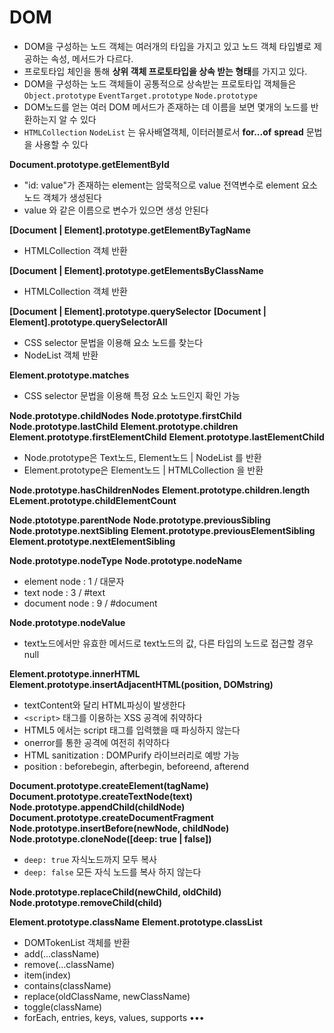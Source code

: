 # DOM

- DOM을 구성하는 노드 객체는 여러개의 타입을 가지고 있고 노드 객체 타입별로 제공하는 속성, 메서드가 다르다.
- 프로토타입 체인을 통해 **상위 객체 프로토타입을 상속 받는 형태**를 가지고 있다.
- DOM을 구성하는 노드 객체들이 공통적으로 상속받는 프로토타입 객체들은 `Object.prototype` `EventTarget.prototype` `Node.prototype`
- DOM노드를 얻는 여러 DOM 메서드가 존재하는 데 이름을 보면 몇개의 노드를 반환하는지 알 수 있다
- `HTMLCollection` `NodeList` 는 유사배열객체, 이터러블로서 **for...of** **spread** 문법을 사용할 수 있다

**Document.prototype.getElementById**

- "id: value"가 존재하는 element는 암묵적으로 value 전역변수로 element 요소 노드 객체가 생성된다
- value 와 같은 이름으로 변수가 있으면 생성 안된다

**[Document | Element].prototype.getElementByTagName**

- HTMLCollection 객체 반환

**[Document | Element].prototype.getElementsByClassName**

- HTMLCollection 객체 반환

**[Document | Element].prototype.querySelector**
**[Document | Element].prototype.querySelectorAll**

- CSS selector 문법을 이용해 요소 노드를 찾는다
- NodeList 객체 반환

**Element.prototype.matches**

- CSS selector 문법을 이용해 특정 요소 노드인지 확인 가능

**Node.prototype.childNodes**
**Node.prototype.firstChild**
**Node.prototype.lastChild**
**Element.prototype.children**
**Element.prototype.firstElementChild**
**Element.prototype.lastElementChild**

- Node.prototype은 Text노드, Element노드 | NodeList 를 반환
- Element.prototype은 Element노드 | HTMLCollection 을 반환

**Node.prototype.hasChildrenNodes**
**Element.prototype.children.length**
**ELement.prototype.childElementCount**

**Node.ptototype.parentNode**
**Node.prototype.previousSibling**
**Node.prototype.nextSibling**
**Element.prototype.previousElementSibling**
**Element.prototype.nextElementSibling**

**Node.prototype.nodeType**
**Node.prototype.nodeName**

- element node : 1 / 대문자
- text node : 3 / #text
- document node : 9 / #document

**Node.prototype.nodeValue**

- text노드에서만 유효한 메서드로 text노드의 값, 다른 타입의 노드로 접근할 경우 null

**Element.prototype.innerHTML**
**Element.prototype.insertAdjacentHTML(position, DOMstring)**

- textContent와 달리 HTML파싱이 발생한다
- `<script>` 태그를 이용하는 XSS 공격에 취약하다
- HTML5 에서는 script 태그를 입력했을 때 파싱하지 않는다
- onerror를 통한 공격에 여전히 취약하다
- HTML sanitization : DOMPurify 라이브러리로 예방 가능
- position : beforebegin, afterbegin, beforeend, afterend

**Document.prototype.createElement(tagName)**
**Document.prototype.createTextNode(text)**
**Node.prototype.appendChild(childNode)**
**Document.prototype.createDocumentFragment**
**Node.prototype.insertBefore(newNode, childNode)**
**Node.prototype.cloneNode([deep: true | false])**

- `deep: true` 자식노드까지 모두 복사
- `deep: false` 모든 자식 노드를 복사 하지 않는다

**Node.prototype.replaceChild(newChild, oldChild)**
**Node.prototype.removeChild(child)**

**Element.prototype.className**
**Element.prototype.classList**

- DOMTokenList 객체를 반환
- add(...className)
- remove(...className)
- item(index)
- contains(className)
- replace(oldClassName, newClassName)
- toggle(className)
- forEach, entries, keys, values, supports •••
